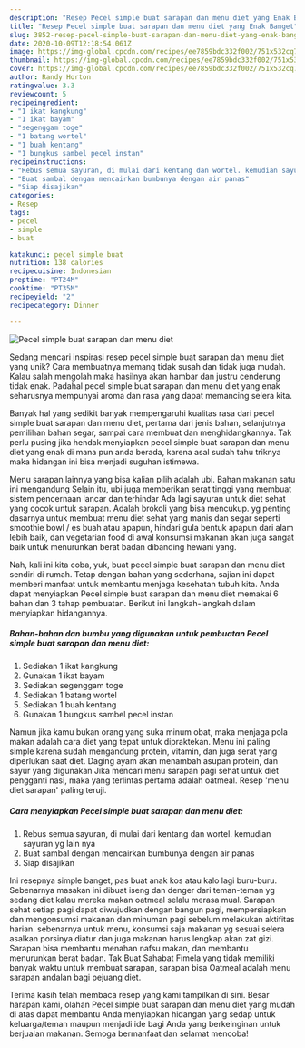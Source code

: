 ```yaml
---
description: "Resep Pecel simple buat sarapan dan menu diet yang Enak Banget"
title: "Resep Pecel simple buat sarapan dan menu diet yang Enak Banget"
slug: 3852-resep-pecel-simple-buat-sarapan-dan-menu-diet-yang-enak-banget
date: 2020-10-09T12:18:54.061Z
image: https://img-global.cpcdn.com/recipes/ee7859bdc332f002/751x532cq70/pecel-simple-buat-sarapan-dan-menu-diet-foto-resep-utama.jpg
thumbnail: https://img-global.cpcdn.com/recipes/ee7859bdc332f002/751x532cq70/pecel-simple-buat-sarapan-dan-menu-diet-foto-resep-utama.jpg
cover: https://img-global.cpcdn.com/recipes/ee7859bdc332f002/751x532cq70/pecel-simple-buat-sarapan-dan-menu-diet-foto-resep-utama.jpg
author: Randy Horton
ratingvalue: 3.3
reviewcount: 5
recipeingredient:
- "1 ikat kangkung"
- "1 ikat bayam"
- "segenggam toge"
- "1 batang wortel"
- "1 buah kentang"
- "1 bungkus sambel pecel instan"
recipeinstructions:
- "Rebus semua sayuran, di mulai dari kentang dan wortel. kemudian sayuran yg lain nya"
- "Buat sambal dengan mencairkan bumbunya dengan air panas"
- "Siap disajikan"
categories:
- Resep
tags:
- pecel
- simple
- buat

katakunci: pecel simple buat 
nutrition: 138 calories
recipecuisine: Indonesian
preptime: "PT24M"
cooktime: "PT35M"
recipeyield: "2"
recipecategory: Dinner

---
```



![Pecel simple buat sarapan dan menu diet](https://img-global.cpcdn.com/recipes/ee7859bdc332f002/751x532cq70/pecel-simple-buat-sarapan-dan-menu-diet-foto-resep-utama.jpg)

Sedang mencari inspirasi resep pecel simple buat sarapan dan menu diet yang unik? Cara membuatnya memang tidak susah dan tidak juga mudah. Kalau salah mengolah maka hasilnya akan hambar dan justru cenderung tidak enak. Padahal pecel simple buat sarapan dan menu diet yang enak seharusnya mempunyai aroma dan rasa yang dapat memancing selera kita.

Banyak hal yang sedikit banyak mempengaruhi kualitas rasa dari pecel simple buat sarapan dan menu diet, pertama dari jenis bahan, selanjutnya pemilihan bahan segar, sampai cara membuat dan menghidangkannya. Tak perlu pusing jika hendak menyiapkan pecel simple buat sarapan dan menu diet yang enak di mana pun anda berada, karena asal sudah tahu triknya maka hidangan ini bisa menjadi suguhan istimewa.

Menu sarapan lainnya yang bisa kalian pilih adalah ubi. Bahan makanan satu ini mengandung Selain itu, ubi juga memberikan serat tinggi yang membuat sistem pencernaan lancar dan terhindar Ada lagi sayuran untuk diet sehat yang cocok untuk sarapan. Adalah brokoli yang bisa mencukup. yg penting dasarnya untuk membuat menu diet sehat yang manis dan segar seperti smoothie bowl / es buah atau apapun, hindari gula bentuk apapun dari alam lebih baik, dan vegetarian food di awal konsumsi makanan akan juga sangat baik untuk menurunkan berat badan dibanding hewani yang.


Nah, kali ini kita coba, yuk, buat pecel simple buat sarapan dan menu diet sendiri di rumah. Tetap dengan bahan yang sederhana, sajian ini dapat memberi manfaat untuk membantu menjaga kesehatan tubuh kita. Anda dapat menyiapkan Pecel simple buat sarapan dan menu diet memakai 6 bahan dan 3 tahap pembuatan. Berikut ini langkah-langkah dalam menyiapkan hidangannya.

<!--inarticleads1-->

##### Bahan-bahan dan bumbu yang digunakan untuk pembuatan Pecel simple buat sarapan dan menu diet:

1. Sediakan 1 ikat kangkung
1. Gunakan 1 ikat bayam
1. Sediakan segenggam toge
1. Sediakan 1 batang wortel
1. Sediakan 1 buah kentang
1. Gunakan 1 bungkus sambel pecel instan


Namun jika kamu bukan orang yang suka minum obat, maka menjaga pola makan adalah cara diet yang tepat untuk dipraktekan. Menu ini paling simple karena sudah mengandung protein, vitamin, dan juga serat yang diperlukan saat diet. Daging ayam akan menambah asupan protein, dan sayur yang digunakan Jika mencari menu sarapan pagi sehat untuk diet pengganti nasi, maka yang terlintas pertama adalah oatmeal. Resep &#39;menu diet sarapan&#39; paling teruji. 

<!--inarticleads2-->

##### Cara menyiapkan Pecel simple buat sarapan dan menu diet:

1. Rebus semua sayuran, di mulai dari kentang dan wortel. kemudian sayuran yg lain nya
1. Buat sambal dengan mencairkan bumbunya dengan air panas
1. Siap disajikan


Ini resepnya simple banget, pas buat anak kos atau kalo lagi buru-buru. Sebenarnya masakan ini dibuat iseng dan denger dari teman-teman yg sedang diet kalau mereka makan oatmeal selalu merasa mual. Sarapan sehat setiap pagi dapat diwujudkan dengan bangun pagi, mempersiapkan dan mengonsumsi makanan dan minuman pagi sebelum melakukan aktifitas harian. sebenarnya untuk menu, konsumsi saja makanan yg sesuai selera asalkan porsinya diatur dan juga makanan harus lengkap akan zat gizi. Sarapan bisa membantu menahan nafsu makan, dan membantu menurunkan berat badan. Tak Buat Sahabat Fimela yang tidak memiliki banyak waktu untuk membuat sarapan, sarapan bisa Oatmeal adalah menu sarapan andalan bagi pejuang diet. 

Terima kasih telah membaca resep yang kami tampilkan di sini. Besar harapan kami, olahan Pecel simple buat sarapan dan menu diet yang mudah di atas dapat membantu Anda menyiapkan hidangan yang sedap untuk keluarga/teman maupun menjadi ide bagi Anda yang berkeinginan untuk berjualan makanan. Semoga bermanfaat dan selamat mencoba!
